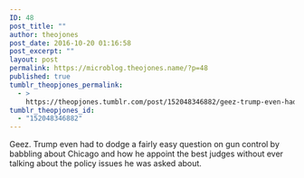 ```yaml
---
ID: 48
post_title: ""
author: theojones
post_date: 2016-10-20 01:16:58
post_excerpt: ""
layout: post
permalink: https://microblog.theojones.name/?p=48
published: true
tumblr_theopjones_permalink:
  - >
    https://theopjones.tumblr.com/post/152048346882/geez-trump-even-had-to-dodge-a-fairly-easy
tumblr_theopjones_id:
  - "152048346882"
---
```

<p>Geez. Trump even had to dodge a fairly easy question on gun control by babbling about Chicago and how he appoint the best judges without ever talking about the policy issues he was asked about. </p>